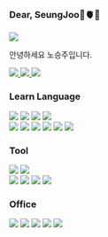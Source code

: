 ### Dear, SeungJoo🪼🫀🍥

<img src="https://capsule-render.vercel.app/api?type=rect&color=00008B&height=100&section=header&text=개발자&nbsp;노승주입니다&fontSize=20&fontColor=ffff" />
<p>
  안녕하세요 노승주입니다.
</p>

<a href="https://github.com/seoungju0828/">
  <img src="https://img.shields.io/badge/github-181717?style=flat&logo=github&logoColor=white"/>
</a>
<a href="https://www.instagram.com/seoxxjoo/">
    <img src="https://img.shields.io/badge/instagram-E4405F?style=flat&logo=instagram&logoColor=white" />
</a>
<a href="mailto:ministar2006@gmail.com">
  <img src="https://img.shields.io/badge/Mail-D14836?style=flat&logo=gmail&logoColor=white"/>
</a>

### Learn Language
<p>
  <img src="https://img.shields.io/badge/PHP-777BB4?style=flat&logo=PHP&logoColor=white" />
  <img src="https://img.shields.io/badge/MYSQL-4479A1?style=flat&logo=MYSQL&logoColor=white" />
  <img src="https://img.shields.io/badge/OracleDB-F80000?style=flat&logo=oracle&logoColor=white" /> 
<!--   <img src="https://img.shields.io/badge/MongoDB-47A248?style=flat&logo=mongodb&logoColor=white" /> -->
  <img src="https://img.shields.io/badge/React-61DAFB?style=flat&logo=React&logoColor=white" /><br>
  <img src="https://img.shields.io/badge/nodeJS-339933?style=flat&logo=node.js&logoColor=white" />
  <img src="https://img.shields.io/badge/JAVA-007396?style=flat&logo=java&logoColor=white" />
  <img src="https://img.shields.io/badge/JavaScript-F7DF1E?style=flat&logo=JavaScript&logoColor=white" />
  <img src="https://img.shields.io/badge/HTML5-E34F26?style=flat&logo=HTML5&logoColor=white" />
  <img src="https://img.shields.io/badge/CSS3-1572B6?style=flat&logo=CSS3&logoColor=white" />
  <img src="https://img.shields.io/badge/BootStrap-7952B3?style=flat&logo=bootstrap&logoColor=white" />
</p>

### Tool
<p>
  <img src="https://img.shields.io/badge/intelliJ IDEA-000000?style=flat&logo=intelliJ IDEA&logoColor=white" />
  <img src="https://img.shields.io/badge/Visual Studio Code-007ACC?style=flat&logo=Visual Studio Code&logoColor=white" /> <br>
  <img src="https://img.shields.io/badge/Visual Studio-5C2D91?style=flat&logo=Visual Studio&logoColor=white" />
  <img src="https://img.shields.io/badge/Eclipse-2C2255?style=flat&logo=eclipse&logoColor=whc="https://imgite" />
  <img src="https://img.shields.io/badge/Dev C++-DF0101?style=flat&logo=cplusplus&logoColor=white" />
  <img src="https://img.shields.io/badge/EditPlus-ff5e3c?style=flat&logo=stackedit&logoColor=white"/>
</p>

### Office
<P>
  <img src="https://img.shields.io/badge/PowerPoint-B7472A?style=flat&logo=microsoftpowerpoint&logoColor=white" />
  <img src="https://img.shields.io/badge/Excel-217346?style=flat&logo=microsoftexcel&logoColor=white" />
  <img src="https://img.shields.io/badge/Word-2B579A?style=flat&logo=microsoftword&logoColor=white" />
  <img src="https://img.shields.io/badge/Notion-000000?style=flat&logo=notion&logoColor=white" />
  <img src="https://img.shields.io/badge/Figma-F24E1E?style=flat&logo=Figma&logoColor=white" />
</P>

